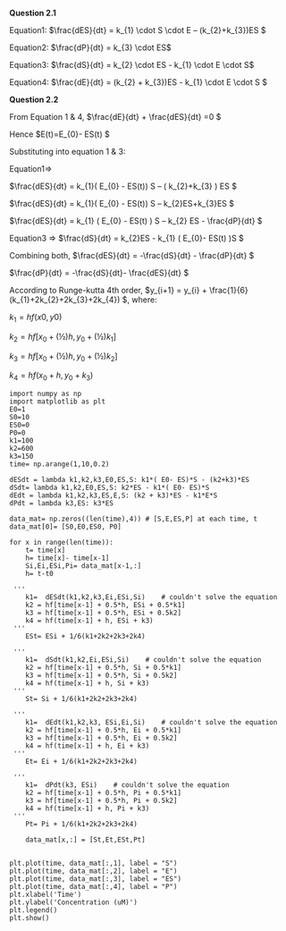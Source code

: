 **Question 2.1**  

Equation1: $\frac{dES}{dt} = k_{1} \cdot S \cdot E   –  (k_{2}+k_{3})ES  $

Equation2: $\frac{dP}{dt} = k_{3} \cdot ES$

Equation3: $\frac{dS}{dt} = k_{2} \cdot ES - k_{1} \cdot E \cdot S$

Equation4: $\frac{dE}{dt} = (k_{2} + k_{3})ES - k_{1} \cdot E \cdot S $



**Question 2.2**  

From Equation 1 & 4, $\frac{dE}{dt} + \frac{dES}{dt} =0 $

Hence $E(t)=E_{0}- ES(t) $ 

Substituting into equation 1 & 3:

Equation1=> 

$\frac{dES}{dt} = k_{1}( E_{0} - ES(t)) S – ( k_{2}+k_{3} ) ES $  
	
$\frac{dES}{dt} = k_{1}( E_{0} - ES(t)) S – k_{2}ES+k_{3}ES $  
	
$\frac{dES}{dt} = k_{1} ( E_{0} - ES(t)  )  S – k_{2} ES - \frac{dP}{dt} $

Equation3 => 
$\frac{dS}{dt} = k_{2}ES - k_{1} ( E_{0}- ES(t)  )S $

Combining both, 
$\frac{dES}{dt} = -\frac{dS}{dt} - \frac{dP}{dt} $

$\frac{dP}{dt} = -\frac{dS}{dt}- \frac{dES}{dt} $

According to Runge-kutta 4th order, 
$y_{i+1} = y_{i} + \frac{1}{6} (k_{1}+2k_{2}+2k_{3}+2k_{4}) $, where: 

$k_{1} = hf(x0, y0)$

$k_{2} = hf[x_{0} + (½)h, y_{0} + (½)k_{1}]$

$k_{3} = hf[x_{0} + (½)h, y_{0} + (½)k_{2}]$

$k_{4} = hf(x_{0} + h, y_{0} + k_{3})$


```
import numpy as np
import matplotlib as plt
E0=1
S0=10
ES0=0
P0=0
k1=100
k2=600
k3=150
time= np.arange(1,10,0.2)

dESdt = lambda k1,k2,k3,E0,ES,S: k1*( E0- ES)*S - (k2+k3)*ES  
dSdt= lambda k1,k2,E0,ES,S: k2*ES - k1*( E0- ES)*S
dEdt = lambda k1,k2,k3,ES,E,S: (k2 + k3)*ES - k1*E*S
dPdt = lambda k3,ES: k3*ES

data_mat= np.zeros((len(time),4)) # [S,E,ES,P] at each time, t
data_mat[0]= [S0,E0,ES0, P0]

for x in range(len(time)):
    t= time[x]
    h= time[x]- time[x-1]
    Si,Ei,ESi,Pi= data_mat[x-1,:]
    h= t-t0 
  
 '''   
    k1=  dESdt(k1,k2,k3,Ei,ESi,Si)    # couldn't solve the equation
    k2 = hf[time[x-1] + 0.5*h, ESi + 0.5*k1]
    k3 = hf[time[x-1] + 0.5*h, ESi + 0.5k2]
    k4 = hf(time[x-1] + h, ESi + k3)
 '''    
    ESt= ESi + 1/6(k1+2k2+2k3+2k4)
        
 '''   
    k1=  dSdt(k1,k2,Ei,ESi,Si)    # couldn't solve the equation
    k2 = hf[time[x-1] + 0.5*h, Si + 0.5*k1]
    k3 = hf[time[x-1] + 0.5*h, Si + 0.5k2]
    k4 = hf(time[x-1] + h, Si + k3)
 '''    
    St= Si + 1/6(k1+2k2+2k3+2k4)

 '''   
    k1=  dEdt(k1,k2,k3, ESi,Ei,Si)    # couldn't solve the equation
    k2 = hf[time[x-1] + 0.5*h, Ei + 0.5*k1]
    k3 = hf[time[x-1] + 0.5*h, Ei + 0.5k2]
    k4 = hf(time[x-1] + h, Ei + k3)
 '''    
    Et= Ei + 1/6(k1+2k2+2k3+2k4)

 '''   
    k1=  dPdt(k3, ESi)    # couldn't solve the equation
    k2 = hf[time[x-1] + 0.5*h, Pi + 0.5*k1]
    k3 = hf[time[x-1] + 0.5*h, Pi + 0.5k2]
    k4 = hf(time[x-1] + h, Pi + k3)
 '''    
    Pt= Pi + 1/6(k1+2k2+2k3+2k4)
    
    data_mat[x,:] = [St,Et,ESt,Pt]


plt.plot(time, data_mat[:,1], label = "S")
plt.plot(time, data_mat[:,2], label = "E")
plt.plot(time, data_mat[:,3], label = "ES")
plt.plot(time, data_mat[:,4], label = "P")
plt.xlabel('Time')
plt.ylabel('Concentration (uM)')
plt.legend()
plt.show()
```
